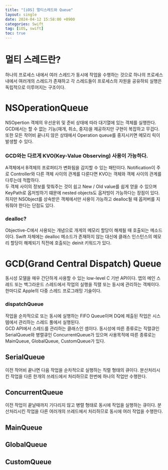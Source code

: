 ```yaml
---
title: "[iOS] 멀티스레드와 Queue"
layout: single
date: 2024-04-12 15:58:00 +0900
categories: Swift
tag: [iOS, swift]
toc: true
---
```


# 멀티 스레드란?
하나의 프로세스 내에서 여러 스레드가 동시에 작업을 수행하는 것으로 하나의 프로세스 내에서 여러개의 스레드가 존재하고 각 스레드들이 프로세스의 자원을 공유하되 실행은 독립적으로 이루어지는 구조이다.

# NSOperationQueue
NSOpertion 객체의 우선운위 및 준비 상태에 따라 대기열에 있는 객체를 실행한다. GCD에서는 할 수 없는 기능(재개, 취소, 중지)을 제공하지만 구현이 복잡하고 무겁다. 또한 모든 작어비 끝나지 않은 상태에서 Operation queue를 중지시키면 메모리 릭이 발생할 수 있다.

### GCD와는 다르게 KVO(Key-Value Observing) 사용이 가능하다.
A객체에서 B객체의 프로퍼티가 변화됨을 감지할 수 있는 패턴이다. Notification이 주로 Controller와 다른 객체 사이의 관계를 다룬다면 KVO는 객체와 객체 사이의 관계를 다루는데 적합하다. <br>
두 객체 사이의 정보를 맞춰주는 것이 쉽고 New / Old value를 쉽게 얻을 수 있으며 KeyPath로 옵저빙하기 떄문에 nested objects도 옵저빙이 가능하다는 장점이 있다. <br>
하지만 NSObject를 상속받은 객체에서만 사용이 가능하고 dealloc될 때 옵저버를 지워줘야 한다는 단점도 있다.

### dealloc?
Objective-C에서 사용되는 개념으로 개게의 메모리 할당이 해제될 때 호출되는 메소드이다. Swift 자체에는 dealloc 메소드가 존재하지 않는 대신에 클래스 인스턴스의 메모리 할당이 해제되기 직전에 호출되는 deinit 키워드가 있다.

# GCD(Grand Central Dispatch) Queue
동시성 모델을 매우 간단하게 사용할 수 있는 low-level C 기반 API이다. 앱의 메인 스레드 또는 백그라운드 스레드에서 작업의 실행을 직렬 또는 동시에 관리하는 객체이다. 한마디로 Apple의 다중 스레드 프로그래밍 기술이다.

### dispatchQueue
작업을 순차적으로 또는 동시에 실행하는 FIFO Queue이며 DQ에 제출된 작업은 시스템에서 관리하는 스레드 풀에서 실행된다. <br>
GCD API에서 스레드를 관리하는 클래스인 셈이다. 동시성에 따른 종류로는 직렬큐인 SerialQueue와 병렬큐인 ConcurrentQueue가 있으며 사용목적에 따른 종류로는 MainQueue, GlobalQueue, CustomQueue가 있다.

## SerialQueue
이전 작어비 끝나면 다음 작업을 순차적으로 실행하는 직렬 형태의 큐이다. 분산처리시킨 작업을 다른 한개의 쓰레드에서 처리하므로 한번에 하나의 작업만 수행한다.

## ConcurrentQueue
이전 작업이 끝날때까지 기다리지 않고 병렬 형태로 동시에 작업을 실행하는 큐이다. 분산처리시킨 작업을 다른 여러개의 쓰레드에서 처리하므로 동시에 여러 작업을 수행한다.

## MainQueue

## GlobalQueue

## CustomQueue



